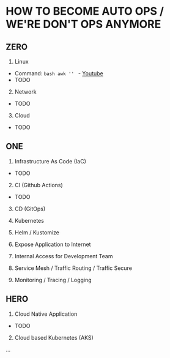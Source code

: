 # HOW TO BECOME AUTO OPS / WE'RE DON'T OPS ANYMORE

## ZERO

1. Linux

- Command: ```bash awk '' ``` - [Youtube](https://www.youtube.com/watch?v=9YOZmI-zWok&ab_channel=DistroTube)
- TODO
2. Network

- TODO

3. Cloud

- TODO

## ONE
1. Infrastructure As Code (IaC)

- TODO

2. CI (Github Actions) 

- TODO

3. CD (GitOps)

4. Kubernetes

5. Helm / Kustomize

6. Expose Application to Internet

7. Internal Access for Development Team

8. Service Mesh / Traffic Routing / Traffic Secure

9. Monitoring / Tracing / Logging

## HERO
1. Cloud Native Application

- TODO

2. Cloud based Kubernetes (AKS)

...
